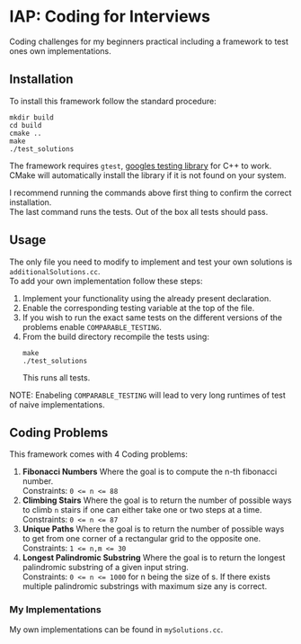# IAP: Coding for Interviews
Coding challenges for my beginners practical including a framework to test ones own implementations.

## Installation
To install this framework follow the standard procedure:
```
mkdir build
cd build
cmake ..
make
./test_solutions
```
The framework requires `gtest`, [googles testing library](https://github.com/google/googletest) for C++ to work. CMake will automatically install the library if it is not found on your system.  

I recommend running the commands above first thing to confirm the correct installation.  
The last command runs the tests. Out of the box all tests should pass.  

## Usage
The only file you need to modify to implement and test your own solutions is `additionalSolutions.cc`.  
To add your own implementation follow these steps:  
1. Implement your functionality using the already present declaration.  
2. Enable the corresponding testing variable at the top of the file.
3. If you wish to run the exact same tests on the different versions of the problems enable `COMPARABLE_TESTING`.  
4. From the build directory recompile the tests using:
    ````
    make
    ./test_solutions
    ````
    This runs all tests.

NOTE: Enabeling `COMPARABLE_TESTING` will lead to very long runtimes of test of naive implementations.

## Coding Problems
This framework comes with 4 Coding problems:
1. **Fibonacci Numbers**
    Where the goal is to compute the n-th fibonacci number.  
    Constraints: `0 <= n <= 88`
2. **Climbing Stairs**
    Where the goal is to return the number of possible ways to climb `n` stairs if one can either take one or two steps at a time.  
    Constraints: `0 <= n <= 87`
3. **Unique Paths**
    Where the goal is to return the number of possible ways to get from one corner of a rectangular grid to the opposite one.  
    Constraints: `1 <= n,m <= 30`
4. **Longest Palindromic Substring**
    Where the goal is to return the longest palindromic substring of a given input string.  
    Constraints: `0 <= n <= 1000` for n being the size of s. If there exists multiple palindromic substrings with maximum size any is correct.

### My Implementations
My own implementations can be found in `mySolutions.cc`. 
